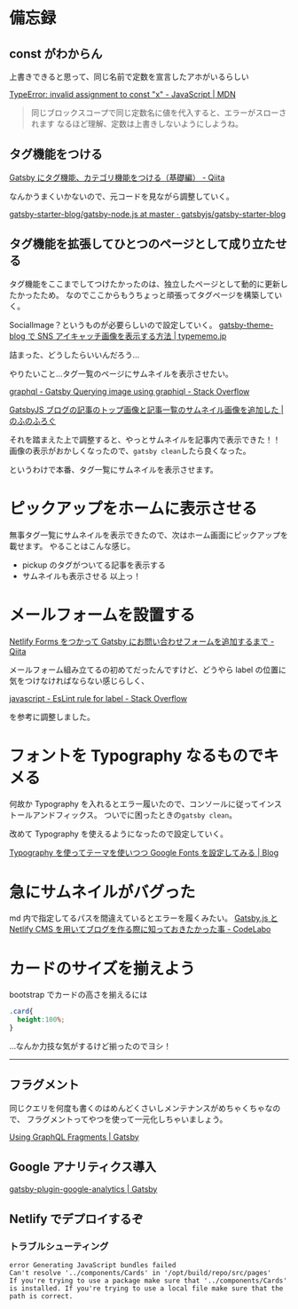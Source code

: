 # 備忘録

## const がわからん

上書きできると思って、同じ名前で定数を宣言したアホがいるらしい

[TypeError: invalid assignment to const "x" \- JavaScript \| MDN](https://developer.mozilla.org/ja/docs/Web/JavaScript/Reference/Errors/Invalid_const_assignment)

> 同じブロックスコープで同じ定数名に値を代入すると、エラーがスローされます
> なるほど理解、定数は上書きしないようにしようね。

## タグ機能をつける

[Gatsby にタグ機能、カテゴリ機能をつける（基礎編） \- Qiita](https://qiita.com/yoshiki-0428/items/71d80713ffc264cf40f1#3-%E3%82%BF%E3%82%B0%E3%83%9A%E3%83%BC%E3%82%B8%E3%83%86%E3%83%B3%E3%83%97%E3%83%AC%E3%83%BC%E3%83%88%E3%82%92%E4%BD%9C%E6%88%90%E3%81%99%E3%82%8Btagtag)

なんかうまくいかないので、元コードを見ながら調整していく。

[gatsby\-starter\-blog/gatsby\-node\.js at master · gatsbyjs/gatsby\-starter\-blog](https://github.com/gatsbyjs/gatsby-starter-blog/blob/master/gatsby-node.js)

## タグ機能を拡張してひとつのページとして成り立たせる

タグ機能をここまでしてつけたかったのは、独立したページとして動的に更新したかったため。
なのでここからもうちょっと頑張ってタグページを構築していく。

SocialImage？というものが必要らしいので設定していく。
[gatsby\-theme\-blog で SNS アイキャッチ画像を表示する方法 \| typememo\.jp](https://typememo.jp/tech/gatsby-theme-blog-how-to-enable-social-image/)

詰まった、どうしたらいいんだろう…

やりたいこと…タグ一覧のページにサムネイルを表示させたい。

[graphql \- Gatsby Querying image using graphiql \- Stack Overflow](https://stackoverflow.com/questions/62263308/gatsby-querying-image-using-graphiql)

[GatsbyJS ブログの記事のトップ画像と記事一覧のサムネイル画像を追加した \| のふのふろぐ](https://rpf-noblog.com/2020-05-10/gatsby-hero/)

それを踏まえた上で調整すると、やっとサムネイルを記事内で表示できた！！
画像の表示がおかしくなったので、`gatsby clean`したら良くなった。

というわけで本番、タグ一覧にサムネイルを表示させます。

# ピックアップをホームに表示させる

無事タグ一覧にサムネイルを表示できたので、次はホーム画面にピックアップを載せます。
やることはこんな感じ。

- pickup のタグがついてる記事を表示する
- サムネイルも表示させる
  以上っ！

# メールフォームを設置する

[Netlify Forms をつかって Gatsby にお問い合わせフォームを追加するまで \- Qiita](https://qiita.com/hiropy0123/items/2e8d14ea66b78ab64847)

メールフォーム組み立てるの初めてだったんですけど、どうやら label の位置に気をつけなければならない感じらしく、

[javascript \- EsLint rule for label \- Stack Overflow](https://stackoverflow.com/questions/54446655/eslint-rule-for-label)

を参考に調整しました。

# フォントを Typography なるものでキメる

何故か Typography を入れるとエラー履いたので、コンソールに従ってインストールアンドフィックス。
ついでに困ったときの`gatsby clean`。

改めて Typography を使えるようになったので設定していく。

[Typography を使ってテーマを使いつつ Google Fonts を設定してみる \| Blog](https://dotgirl.net/2020/02/12/typography-google-fonts/)

# 急にサムネイルがバグった

md 内で指定してるパスを間違えているとエラーを履くみたい。
[Gatsby\.js と Netlify CMS を用いてブログを作る際に知っておきたかった事 \- CodeLabo](https://codelabo.com/posts/20200329163855)

# カードのサイズを揃えよう

bootstrap でカードの高さを揃えるには

```css:title=style.css
.card{
  height:100%;
}
```

…なんか力技な気がするけど揃ったのでヨシ！

---

## フラグメント

同じクエリを何度も書くのはめんどくさいしメンテナンスがめちゃくちゃなので、
フラグメントってやつを使って一元化しちゃいましょう。

[Using GraphQL Fragments \| Gatsby](https://www.gatsbyjs.com/docs/reference/graphql-data-layer/using-graphql-fragments/)

## Google アナリティクス導入

[gatsby\-plugin\-google\-analytics \| Gatsby](https://www.gatsbyjs.com/plugins/gatsby-plugin-google-analytics/#make-sure-plugin-and-script-are-loaded-first)

## Netlify でデプロイするぞ

### トラブルシューティング

```
error Generating JavaScript bundles failed
Can't resolve '../components/Cards' in '/opt/build/repo/src/pages'
If you're trying to use a package make sure that '../components/Cards' is installed. If you're trying to use a local file make sure that the path is correct.
```
